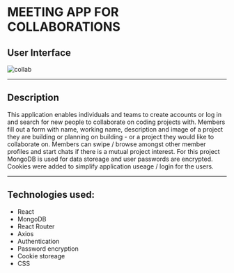 # MEETING APP FOR COLLABORATIONS

## User Interface

![collab](https://github.com/AnnaAxelsson051/Meeting-App-For-Coding-Collaborations/assets/103879144/9718b840-2713-4f10-95df-8ff3dc3e1f78)

---

## Description 

This application enables individuals and teams to create accounts or log in and search for new people to collaborate on coding projects with. Members fill out a form with name, working name, description and image of a project they are building or planning on building - or a project they would like to collaborate on. Members can swipe / browse amongst other member profiles and start chats if there is a mutual project interest. For this project MongoDB is used for data storeage and user passwords are encrypted. Cookies were added to simplify application useage / login for the users.

---

## Technologies used:

- React 
- MongoDB
- React Router
- Axios
- Authentication
- Password encryption
- Cookie storeage
- CSS


